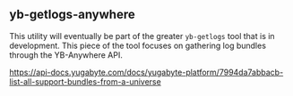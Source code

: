 ## yb-getlogs-anywhere

This utility will eventually be part of the greater `yb-getlogs` tool that is in development. This piece of the tool focuses on gathering log bundles through the YB-Anywhere API.

https://api-docs.yugabyte.com/docs/yugabyte-platform/7994da7abbacb-list-all-support-bundles-from-a-universe
